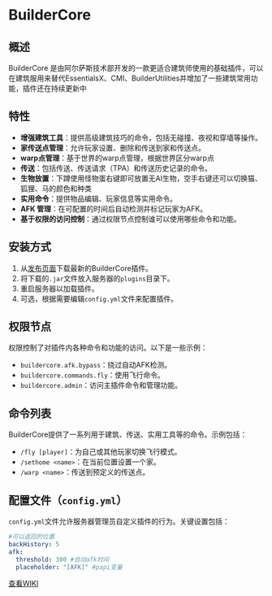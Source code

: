 # BuilderCore

## 概述

BuilderCore 是由阿尔萨斯技术部开发的一款更适合建筑师使用的基础插件，可以在建筑服用来替代EssentialsX、CMI、BuilderUtilities并增加了一些建筑常用功能，插件还在持续更新中

## 特性

- **增强建筑工具**：提供高级建筑技巧的命令，包括无碰撞、夜视和穿墙等操作。
- **家传送点管理**：允许玩家设置、删除和传送到家和传送点。
- **warp点管理**：基于世界的warp点管理，根据世界区分warp点
- **传送**：包括传送、传送请求（TPA）和传送历史记录的命令。
- **生物放置**：下蹲使用怪物蛋右键即可放置无AI生物，空手右键还可以切换猫、狐狸、马的颜色和种类
- **实用命令**：提供物品编辑、玩家信息等实用命令。
- **AFK 管理**：在可配置的时间后自动检测并标记玩家为AFK。
- **基于权限的访问控制**：通过权限节点控制谁可以使用哪些命令和功能。

## 安装方式

1. 从[发布页面](https://github.com/Alsace-Technology-Department/BuilderCore/releases)下载最新的BuilderCore插件。
2. 将下载的`.jar`文件放入服务器的`plugins`目录下。
3. 重启服务器以加载插件。
4. 可选，根据需要编辑`config.yml`文件来配置插件。

## 权限节点

权限控制了对插件内各种命令和功能的访问。以下是一些示例：

- `buildercore.afk.bypass`：绕过自动AFK检测。
- `buildercore.commands.fly`：使用飞行命令。
- `buildercore.admin`：访问主插件命令和管理功能。

## 命令列表

BuilderCore提供了一系列用于建筑、传送、实用工具等的命令。示例包括：

- `/fly [player]`：为自己或其他玩家切换飞行模式。
- `/sethome <name>`：在当前位置设置一个家。
- `/warp <name>`：传送到预定义的传送点。

## 配置文件（`config.yml`）

`config.yml`文件允许服务器管理员自定义插件的行为。关键设置包括：

```yaml
#可以返回的位置
backHistory: 5
afk:
  threshold: 300 #自动afk时间
  placeholder: "[AFK]" #papi变量
```

[查看WIKI](https://github.com/Alsace-Technology-Department/BuilderCore/wiki)
